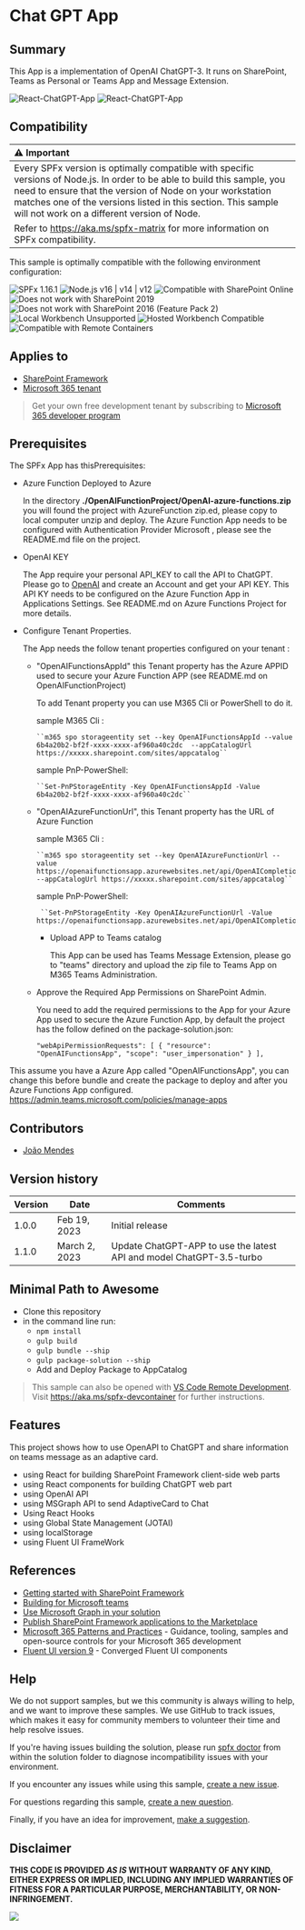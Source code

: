 # Chat GPT App

## Summary

This App is a implementation of OpenAI ChatGPT-3. It runs on SharePoint, Teams as Personal or Teams App and Message Extension.

![React-ChatGPT-App](./assets/ChatGPT.png)
![React-ChatGPT-App](./assets/chatGPT.gif)

## Compatibility

| :warning: Important          |
|:---------------------------|
| Every SPFx version is optimally compatible with specific versions of Node.js. In order to be able to build this sample, you need to ensure that the version of Node on your workstation matches one of the versions listed in this section. This sample will not work on a different version of Node.|
|Refer to <https://aka.ms/spfx-matrix> for more information on SPFx compatibility.   |

This sample is optimally compatible with the following environment configuration:

![SPFx 1.16.1](https://img.shields.io/badge/SPFx-1.16.1-green.svg)
![Node.js v16 | v14 | v12](https://img.shields.io/badge/Node.js-v16%20%7C%20v14%20%7C%20v12-green.svg)
![Compatible with SharePoint Online](https://img.shields.io/badge/SharePoint%20Online-Compatible-green.svg)
![Does not work with SharePoint 2019](https://img.shields.io/badge/SharePoint%20Server%202019-Incompatible-red.svg "SharePoint Server 2019 requires SPFx 1.4.1 or lower")
![Does not work with SharePoint 2016 (Feature Pack 2)](https://img.shields.io/badge/SharePoint%20Server%202016%20(Feature%20Pack%202)-Incompatible-red.svg "SharePoint Server 2016 Feature Pack 2 requires SPFx 1.1")
![Local Workbench Unsupported](https://img.shields.io/badge/Local%20Workbench-Unsupported-red.svg "Local workbench is no longer available as of SPFx 1.13 and above")
![Hosted Workbench Compatible](https://img.shields.io/badge/Hosted%20Workbench-Compatible-green.svg)
![Compatible with Remote Containers](https://img.shields.io/badge/Remote%20Containers-Compatible-green.svg)

## Applies to

* [SharePoint Framework](https://learn.microsoft.com/sharepoint/dev/spfx/sharepoint-framework-overview)
* [Microsoft 365 tenant](https://learn.microsoft.com/sharepoint/dev/spfx/set-up-your-development-environment)

> Get your own free development tenant by subscribing to [Microsoft 365 developer program](http://aka.ms/m365devprogram)

## Prerequisites

The SPFx App has thisPrerequisites:

* Azure Function Deployed to Azure 

   In the directory **./OpenAIFunctionProject/OpenAI-azure-functions.zip**  you will found the project with AzureFunction zip.ed, please copy to local computer unzip and deploy. The Azure Function App needs to be configured with Authentication Provider Microsoft , please see the README.md file on the project.

* OpenAI KEY

   The App require your personal API_KEY to call the API to ChatGPT. Please go to [OpenAI](https://platform.openai.com/) and create an Account and get your API KEY.
   This API KY needs to be configured on the Azure Function App in Applications Settings. See README.md on Azure Functions Project for more details.

* Configure Tenant Properties.

    The App needs the follow tenant properties configured on your tenant :

  * "OpenAIFunctionsAppId" this Tenant property has the Azure APPID used to secure your Azure Function APP (see README.md on OpenAIFunctionProject)

      To add Tenant property you can use M365 Cli or PowerShell to do it.

      sample M365 Cli  :

        ``m365 spo storageentity set --key OpenAIFunctionsAppId --value  6b4a20b2-bf2f-xxxx-xxxx-af960a40c2dc  --appCatalogUrl https://xxxxx.sharepoint.com/sites/appcatalog``

      sample PnP-PowerShell:

        ``Set-PnPStorageEntity -Key OpenAIFunctionsAppId -Value 6b4a20b2-bf2f-xxxx-xxxx-af960a40c2dc``

  * "OpenAIAzureFunctionUrl", this Tenant property has the URL of Azure Function

      sample M365 Cli  :

        ``m365 spo storageentity set --key OpenAIAzureFunctionUrl --value  https://openaifunctionsapp.azurewebsites.net/api/OpenAICompletion  --appCatalogUrl https://xxxxx.sharepoint.com/sites/appcatalog``

      sample PnP-PowerShell:

         ``Set-PnPStorageEntity -Key OpenAIAzureFunctionUrl -Value  https://openaifunctionsapp.azurewebsites.net/api/OpenAICompletion``


    * Upload APP to Teams catalog

      This App can be used has Teams Message Extension, please go to "teams" directory and upload the zip file to Teams App on M365 Teams Administration.



  * Approve the Required App Permissions on SharePoint Admin.

    You need to add the required permissions to the App for your Azure App used to secure the Azure Function App, by default the project has the follow defined on the package-solution.json:

    ``"webApiPermissionRequests": [
      {
        "resource": "OpenAIFunctionsApp",
        "scope": "user_impersonation"
      }
    ],``

This assume you have a Azure App called "OpenAIFunctionsApp", you can change this before bundle and create the package to deploy and after you Azure Functions App configured. <https://admin.teams.microsoft.com/policies/manage-apps>


## Contributors

* [João Mendes](https://github.com/joaojmendes)

## Version history

Version|Date|Comments
-------|----|--------
1.0.0|Feb 19, 2023|Initial release
1.1.0|March 2, 2023|Update ChatGPT-APP to use the latest API and model ChatGPT-3.5-turbo

## Minimal Path to Awesome

* Clone this repository
* in the command line run:
  * `npm install`
  * `gulp build`
  * `gulp bundle --ship`
  * `gulp package-solution --ship`
  * Add and Deploy Package to AppCatalog
 

> This sample can also be opened with [VS Code Remote Development](https://code.visualstudio.com/docs/remote/remote-overview). Visit <https://aka.ms/spfx-devcontainer> for further instructions.

## Features

This project shows how to use OpenAPI to ChatGPT and share information on teams message as an adaptive card.

* using React for building SharePoint Framework client-side web parts
* using React components for building ChatGPT web part
* using OpenAI API  
* using MSGraph API to send AdaptiveCard to Chat 
* Using React Hooks
* using Global State Management (JOTAI)
* using localStorage
* using Fluent UI FrameWork

## References

* [Getting started with SharePoint Framework](https://learn.microsoft.com/sharepoint/dev/spfx/set-up-your-developer-tenant)
* [Building for Microsoft teams](https://learn.microsoft.com/sharepoint/dev/spfx/build-for-teams-overview)
* [Use Microsoft Graph in your solution](https://learn.microsoft.com/sharepoint/dev/spfx/web-parts/get-started/using-microsoft-graph-apis)
* [Publish SharePoint Framework applications to the Marketplace](https://learn.microsoft.com/sharepoint/dev/spfx/publish-to-marketplace-overview)
* [Microsoft 365 Patterns and Practices](https://aka.ms/m365pnp) - Guidance, tooling, samples and open-source controls for your Microsoft 365 development
* [Fluent UI version 9](https://github.com/microsoft/fluentui/tree/master/packages/react-components) - Converged Fluent UI components

## Help

We do not support samples, but we this community is always willing to help, and we want to improve these samples. We use GitHub to track issues, which makes it easy for  community members to volunteer their time and help resolve issues.

If you're having issues building the solution, please run [spfx doctor](https://pnp.github.io/cli-microsoft365/cmd/spfx/spfx-doctor/) from within the solution folder to diagnose incompatibility issues with your environment.

If you encounter any issues while using this sample, [create a new issue](https://github.com/pnp/sp-dev-fx-webparts/issues/new?assignees=&labels=Needs%3A+Triage+%3Amag%3A%2Ctype%3Abug-suspected%2Csample%3A%20react-chatgpt-app&template=bug-report.yml&sample=react-chatgpt-app&authors=@smaity%20@joaojmendes&title=react-chatgpt-app%20-%20).

For questions regarding this sample, [create a new question](https://github.com/pnp/sp-dev-fx-webparts/issues/new?assignees=&labels=Needs%3A+Triage+%3Amag%3A%2Ctype%3Aquestion%2Csample%3A%20react-chatgpt-app&template=question.yml&sample=react-chatgpt-app&authors=@smaity%20@joaojmendes&title=react-chatgpt-app%20-%20).

Finally, if you have an idea for improvement, [make a suggestion](https://github.com/pnp/sp-dev-fx-webparts/issues/new?assignees=&labels=Needs%3A+Triage+%3Amag%3A%2Ctype%3Aenhancement%2Csample%3A%20react-chatgpt-app&template=question.yml&sample=react-chatgpt-app&authors=@smaity%20@joaojmendes&title=react-chatgpt-app%20-%20).

## Disclaimer

**THIS CODE IS PROVIDED *AS IS* WITHOUT WARRANTY OF ANY KIND, EITHER EXPRESS OR IMPLIED, INCLUDING ANY IMPLIED WARRANTIES OF FITNESS FOR A PARTICULAR PURPOSE, MERCHANTABILITY, OR NON-INFRINGEMENT.**

<img src="https://pnptelemetry.azurewebsites.net/sp-dev-fx-webparts/samples/react-chatgpt-app" />
